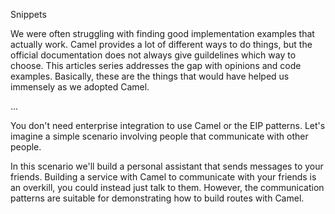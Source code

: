 Snippets

We were often struggling with finding good implementation examples that actually work.
Camel provides a lot of different ways to do things, but the official documentation does not always give guildelines which way to choose.
This articles series addresses the gap with opinions and code examples.
Basically, these are the things that would have helped us immensely as we adopted Camel.

...

You don't need enterprise integration to use Camel or the EIP patterns.
Let's imagine a simple scenario involving people that communicate with other people.

In this scenario we'll build a personal assistant that sends messages to your friends.
Building a service with Camel to communicate with your friends is an overkill, you could instead just talk to them.
However, the communication patterns are suitable for demonstrating how to build routes with Camel.

